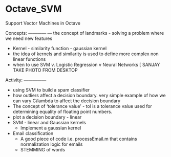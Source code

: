 # Octave_SVM
Support Vector Machines in Octave

Concepts:
————
— the concept of landmarks - solving a problem where we need new features
- Kernel - similarity function - gaussian kernel
 - the idea of kernels and similarity is used to define more complex non linear functions
- when to use SVM v. Logistic Regression v Neural Networks [ SANJAY TAKE PHOTO FROM DESKTOP

Activity:
—————

-  using SVM to build a spam classifier
- how outliers affect a decision boundary. very simple example of how we can vary C/lambda to affect the decision boundary
- The concept of ‘tolerance value’ - tol is a tolerance value used for determining equality of floating point numbers. 
- plot a decision boundary - linear
- SVM - linear and Gaussian kernels
    - Implement a gaussian kernel
- Email classification
    - A good piece of code i.e. processEmail.m that contains normalization logic for emails
    - STEMMING of words
